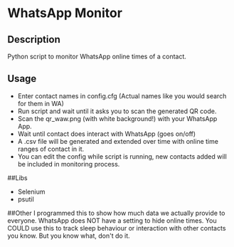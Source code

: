# WhatsApp Monitor

## Description
Python script to monitor WhatsApp online times of a contact.

## Usage
* Enter contact names in config.cfg (Actual names like you would search for them in WA)
* Run script and wait until it asks you to scan the generated QR code.
* Scan the qr_waw.png (with white background!) with your WhatsApp App.
* Wait until contact does interact with WhatsApp (goes on/off)
* A .csv file will be generated and extended over time with online time ranges of contact in it.
* You can edit the config while script is running, new contacts added will be included in monitoring process.

##Libs
* Selenium
* psutil

##Other
I programmed this to show how much data we actually provide to everyone.
WhatsApp does NOT have a setting to hide online times.
You COULD use this to track sleep behaviour or interaction with other contacts you know.
But you know what, don't do it.